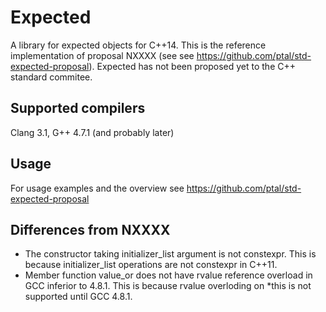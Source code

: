 Expected
========
A library for expected objects for C++14. This is the reference implementation of proposal NXXXX 
(see see https://github.com/ptal/std-expected-proposal). 
Expected has not been proposed yet to the C++ standard commitee. 

Supported compilers
-------------------
Clang 3.1, G++ 4.7.1 (and probably later)

Usage
-----
For usage examples and the overview see https://github.com/ptal/std-expected-proposal

Differences from NXXXX
----------------------
* The constructor taking initializer_list argument is not constexpr. This is because initializer_list operations are not constexpr in C++11.
* Member function value_or does not have rvalue reference overload in GCC inferior to 4.8.1. This is because rvalue overloding on *this is not supported until GCC 4.8.1.
